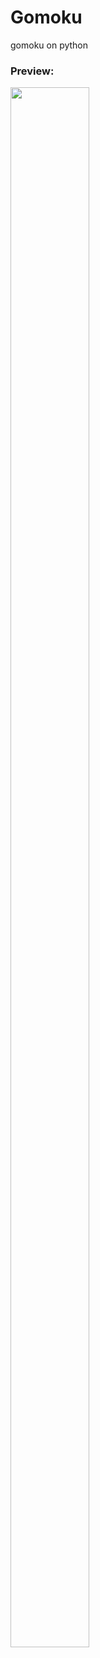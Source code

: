 # Gomoku
gomoku on python

### Preview:

<img src="http://7xrvvt.com1.z0.glb.clouddn.com/gomoku.png" width="50%" height="80%">
